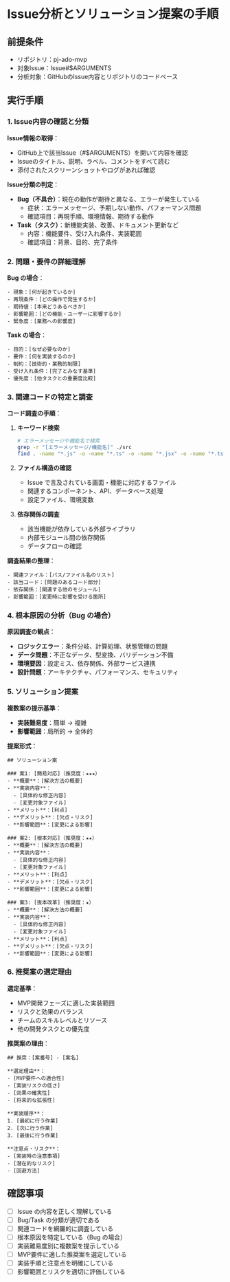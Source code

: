 # Issue分析とソリューション提案の手順

## 前提条件

- リポジトリ：pj-ado-mvp
- 対象Issue：Issue#$ARGUMENTS
- 分析対象：GitHubのIssue内容とリポジトリのコードベース

## 実行手順

### 1. Issue内容の確認と分類

**Issue情報の取得**：

- GitHub上で該当Issue（#$ARGUMENTS）を開いて内容を確認
- Issueのタイトル、説明、ラベル、コメントをすべて読む
- 添付されたスクリーンショットやログがあれば確認

**Issue分類の判定**：

- **Bug（不具合）**：現在の動作が期待と異なる、エラーが発生している
    - 症状：エラーメッセージ、予期しない動作、パフォーマンス問題
    - 確認項目：再現手順、環境情報、期待する動作
- **Task（タスク）**：新機能実装、改善、ドキュメント更新など
    - 内容：機能要件、受け入れ条件、実装範囲
    - 確認項目：背景、目的、完了条件

### 2. 問題・要件の詳細理解

**Bug の場合**：

```
- 現象：[何が起きているか]
- 再現条件：[どの操作で発生するか]
- 期待値：[本来どうあるべきか]
- 影響範囲：[どの機能・ユーザーに影響するか]
- 緊急度：[業務への影響度]
```

**Task の場合**：

```
- 目的：[なぜ必要なのか]
- 要件：[何を実装するのか]
- 制約：[技術的・業務的制限]
- 受け入れ条件：[完了とみなす基準]
- 優先度：[他タスクとの重要度比較]
```

### 3. 関連コードの特定と調査

**コード調査の手順**：

1. **キーワード検索**
   ```bash
   # エラーメッセージや機能名で検索
   grep -r "[エラーメッセージ/機能名]" ./src
   find . -name "*.js" -o -name "*.ts" -o -name "*.jsx" -o -name "*.tsx" | xargs grep -l "[キーワード]"
   ```

2. **ファイル構造の確認**
    - Issue で言及されている画面・機能に対応するファイル
    - 関連するコンポーネント、API、データベース処理
    - 設定ファイル、環境変数

3. **依存関係の調査**
    - 該当機能が依存している外部ライブラリ
    - 内部モジュール間の依存関係
    - データフローの確認

**調査結果の整理**：

```
- 関連ファイル：[パス/ファイル名のリスト]
- 該当コード：[問題のあるコード部分]
- 依存関係：[関連する他のモジュール]
- 影響範囲：[変更時に影響を受ける箇所]
```

### 4. 根本原因の分析（Bug の場合）

**原因調査の観点**：

- **ロジックエラー**：条件分岐、計算処理、状態管理の問題
- **データ問題**：不正なデータ、型変換、バリデーション不備
- **環境要因**：設定ミス、依存関係、外部サービス連携
- **設計問題**：アーキテクチャ、パフォーマンス、セキュリティ

### 5. ソリューション提案

**複数案の提示基準**：

- **実装難易度**：簡単 → 複雑
- **影響範囲**：局所的 → 全体的

**提案形式**：

```
## ソリューション案

### 案1: [簡易対応]（推奨度：★★★）
- **概要**：[解決方法の概要]
- **実装内容**：
  - [具体的な修正内容]
  - [変更対象ファイル]
- **メリット**：[利点]
- **デメリット**：[欠点・リスク]
- **影響範囲**：[変更による影響]

### 案2: [根本対応]（推奨度：★★）
- **概要**：[解決方法の概要]
- **実装内容**：
  - [具体的な修正内容]
  - [変更対象ファイル]
- **メリット**：[利点]
- **デメリット**：[欠点・リスク]
- **影響範囲**：[変更による影響]

### 案3: [抜本改革]（推奨度：★）
- **概要**：[解決方法の概要]
- **実装内容**：
  - [具体的な修正内容]
  - [変更対象ファイル]
- **メリット**：[利点]
- **デメリット**：[欠点・リスク]
- **影響範囲**：[変更による影響]
```

### 6. 推奨案の選定理由

**選定基準**：

- MVP開発フェーズに適した実装範囲
- リスクと効果のバランス
- チームのスキルレベルとリソース
- 他の開発タスクとの優先度

**推奨案の理由**：

```
## 推奨：[案番号] - [案名]

**選定理由**：
- [MVP要件への適合性]
- [実装リスクの低さ]
- [効果の確実性]
- [将来的な拡張性]

**実装順序**：
1. [最初に行う作業]
2. [次に行う作業]
3. [最後に行う作業]

**注意点・リスク**：
- [実装時の注意事項]
- [潜在的なリスク]
- [回避方法]
```

## 確認事項

- [ ] Issue の内容を正しく理解している
- [ ] Bug/Task の分類が適切である
- [ ] 関連コードを網羅的に調査している
- [ ] 根本原因を特定している（Bug の場合）
- [ ] 実装難易度別に複数案を提示している
- [ ] MVP要件に適した推奨案を選定している
- [ ] 実装手順と注意点を明確にしている
- [ ] 影響範囲とリスクを適切に評価している
